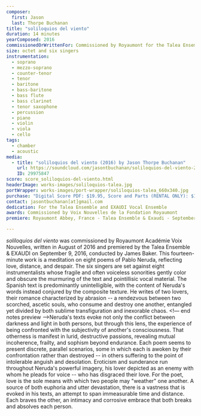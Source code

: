```yaml
---
composer:
  first: Jason
  last: Thorpe Buchanan
title: "soliloquios del viento"
duration: 14 minutes
yearComposed: 2016
commissionedOrWrittenFor: Commissioned by Royaumont for the Talea Ensemble+EXAUDI
size: octet and six singers
instrumentation:
  - soprano
  - mezzo-soprano
  - counter-tenor
  - tenor
  - baritone
  - bass-baritone
  - bass flute
  - bass clarinet
  - tenor saxophone
  - percussion
  - piano
  - violin
  - viola
  - cello
tags:
  - chamber
  - acoustic
media:
  - title: "soliloquios del viento (2016) by Jason Thorpe Buchanan"
    url: https://soundcloud.com/jasontbuchanan/soliloquios-del-viento-2016-talea-ensemble-exaudi-james-baker-conductor
    ID: 29975847
score: score_soliloquios-del-viento.html
headerImage: works-images/soliloquios-talea.jpg
portWrapper: works-images/port-wrapper/soliloquios-talea_660x340.jpg
purchase: "Digital Score PDF: $19.95, Score and Parts (RENTAL ONLY): $149.95"
contact: jasontbuchanan[at]gmail.com
dedication: For the Talea Ensemble and EXAUDI Vocal Ensemble
awards: Commissioned by Voix Nouvelles de la Fondation Royaumont
premiere: Royaumont Abbey, France - Talea Ensemble & Exaudi - September 9, 2016

---
```



<em>soliloquios del viento</em> was commissioned by Royaumont Acad&eacute;mie Voix Nouvelles, written in August of 2016 and premiered by the Talea Ensemble & EXAUDI on September 9, 2016, conducted by James Baker. This fourteen-minute work is a meditation on eight poems of Pablo Neruda, reflecting love, distance, and despair. The six singers are set against eight instrumentalists whose fragile and often voiceless sonorities gently color and obscure the murmuring of the text and pointillisic vocal material. The Spanish text is predominantly unintelligible, with the content of Neruda's words instead conjured by the composite texture. He writes of two lovers, their romance characterized by abrasion -- a rendezvous between two scorched, ascetic souls, who consume and destroy one another, entangled yet divided by both sublime transfiguration and inexorable chaos. <!— end notes preview —>Neruda's texts evoke not only the conflict between darkness and light in both persons, but through this lens, the experience of being confronted with the subjectivity of another's consciousness. That otherness is manifest in lurid, destructive passions, revealing mutual incoherence, frailty, and sophism beyond endurance. Each poem seems to present discrete, parallel scenarios, some in which each is awoken by their confrontation rather than destroyed -- in others suffering to the point of intolerable anguish and desolation. Eroticism and sunderance run throughout Neruda's powerful imagery, his lover depicted as an enemy with whom he pleads for voice --  who has disgraced their love. For the poet, love is the sole means with which two people may "weather" one another. A source of both euphoria and utter devastation, there is a vastness that is evoked in his texts, an attempt to span immeasurable time and distance. Each braves the other, an intimacy and corrosive embrace that both breaks and absolves each person.

<!--
<iframe width="98%" height="20" scrolling="no" frameborder="no" src="https://w.soundcloud.com/player/?url=https%3A//api.soundcloud.com/tracks/299758478%3Fsecret_token%3Ds-hFWaz&amp;color=ff9900&amp;inverse=true&amp;auto_play=false&amp;show_user=true"></iframe></center> -->

